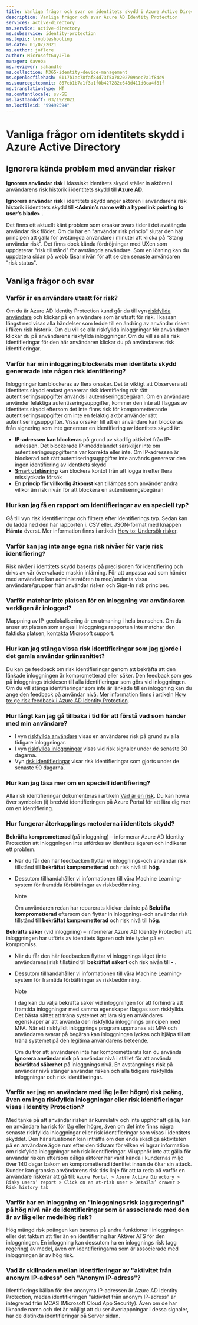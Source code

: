 ```yaml
---
title: Vanliga frågor och svar om identitets skydd i Azure Active Directory
description: Vanliga frågor och svar Azure AD Identity Protection
services: active-directory
ms.service: active-directory
ms.subservice: identity-protection
ms.topic: troubleshooting
ms.date: 01/07/2021
ms.author: joflore
author: MicrosoftGuyJFlo
manager: daveba
ms.reviewer: sahandle
ms.collection: M365-identity-device-management
ms.openlocfilehash: 6117b1ac78faf84d73f5a78202709aec7a1f84d9
ms.sourcegitcommit: 867cb1b7a1f3a1f0b427282c648d411d0ca4f81f
ms.translationtype: MT
ms.contentlocale: sv-SE
ms.lasthandoff: 03/19/2021
ms.locfileid: "99492594"
---
```

# <a name="frequently-asked-questions-identity-protection-in-azure-active-directory"></a>Vanliga frågor om identitets skydd i Azure Active Directory

## <a name="dismiss-user-risk-known-issues"></a>Ignorera kända problem med användar risker

**Ignorera användar risk** i klassiskt identitets skydd ställer in aktören i användarens risk historik i identitets skydd till **Azure AD**.

**Ignorera användar risk** i identitets skydd anger aktören i användarens risk historik i identitets skydd till **\<Admin’s name with a hyperlink pointing to user’s blade\>** .

Det finns ett aktuellt känt problem som orsakar svars tider i det avstängda användar risk flödet. Om du har en "användar risk princip" slutar den här principen att gälla för avstängda användare i minuter att klicka på "Stäng användar risk". Det finns dock kända fördröjningar med UXen som uppdaterar "risk tillstånd" för avstängda användare. Som en lösning kan du uppdatera sidan på webb läsar nivån för att se den senaste användaren "risk status".


## <a name="frequently-asked-questions"></a>Vanliga frågor och svar

### <a name="why-is-a-user-at-risk"></a>Varför är en användare utsatt för risk?

Om du är Azure AD Identity Protection kund går du till vyn [riskfyllda användare](howto-identity-protection-investigate-risk.md#risky-users) och klickar på en användare som är utsatt för risk. I kassan längst ned visas alla händelser som ledde till en ändring av användar risken i fliken risk historik. Om du vill se alla riskfyllda inloggningar för användaren klickar du på användarens riskfyllda inloggningar. Om du vill se alla risk identifieringar för den här användaren klickar du på användarens risk identifieringar.

### <a name="why-was-my-sign-in-blocked-but-identity-protection-didnt-generate-a-risk-detection"></a>Varför har min inloggning blockerats men identitets skydd genererade inte någon risk identifiering?
Inloggningar kan blockeras av flera orsaker. Det är viktigt att Observera att identitets skydd endast genererar risk identifiering när rätt autentiseringsuppgifter används i autentiseringsbegäran. Om en användare använder felaktiga autentiseringsuppgifter, kommer den inte att flaggas av identitets skydd eftersom det inte finns risk för komprometterande autentiseringsuppgifter om inte en felaktig aktör använder rätt autentiseringsuppgifter. Vissa orsaker till att en användare kan blockeras från signering som inte genererar en identifiering av identitets skydd är:
* **IP-adressen kan blockeras** på grund av skadlig aktivitet från IP-adressen. Det blockerade IP-meddelandet särskiljer inte om autentiseringsuppgifterna var korrekta eller inte. Om IP-adressen är blockerad och rätt autentiseringsuppgifter inte används genererar den ingen identifiering av identitets skydd
* **[Smart utelåsning](../authentication/howto-password-smart-lockout.md)** kan blockera kontot från att logga in efter flera misslyckade försök
* En **princip för villkorlig åtkomst** kan tillämpas som använder andra villkor än risk nivån för att blockera en autentiseringsbegäran

### <a name="how-can-i-get-a-report-of-detections-of-a-specific-type"></a>Hur kan jag få en rapport om identifieringar av en speciell typ?

Gå till vyn risk identifieringar och filtrera efter identifierings typ. Sedan kan du ladda ned den här rapporten i. CSV eller. JSON-format med knappen **Hämta** överst. Mer information finns i artikeln [How to: Undersök risker](howto-identity-protection-investigate-risk.md#risk-detections).

### <a name="why-cant-i-set-my-own-risk-levels-for-each-risk-detection"></a>Varför kan jag inte ange egna risk nivåer för varje risk identifiering?

Risk nivåer i identitets skydd baseras på precisionen för identifiering och drivs av vår övervakade maskin inlärning. För att anpassa vad som händer med användare kan administratören ta med/undanta vissa användare/grupper från användar risken och Sign-In risk principer.

### <a name="why-does-the-location-of-a-sign-in-not-match-where-the-user-truly-signed-in-from"></a>Varför matchar inte platsen för en inloggning var användaren verkligen är inloggad?

Mappning av IP-geolokalisering är en utmaning i hela branschen. Om du anser att platsen som anges i inloggnings rapporten inte matchar den faktiska platsen, kontakta Microsoft support. 

### <a name="how-can-i-close-specific-risk-detections-like-i-did-in-the-old-ui"></a>Hur kan jag stänga vissa risk identifieringar som jag gjorde i det gamla användar gränssnittet?

Du kan ge feedback om risk identifieringar genom att bekräfta att den länkade inloggningen är komprometterad eller säker. Den feedback som ges på inloggnings tricklesen till alla identifieringar som görs vid inloggningen. Om du vill stänga identifieringar som inte är länkade till en inloggning kan du ange den feedback på användar nivå. Mer information finns i artikeln [How to: ge risk feedback i Azure AD Identity Protection](howto-identity-protection-risk-feedback.md).

### <a name="how-far-can-i-go-back-in-time-to-understand-whats-going-on-with-my-user"></a>Hur långt kan jag gå tillbaka i tid för att förstå vad som händer med min användare?

- I vyn [riskfyllda användare](howto-identity-protection-investigate-risk.md#risky-users) visas en användares risk på grund av alla tidigare inloggningar. 
- I vyn [riskfyllda inloggningar](howto-identity-protection-investigate-risk.md#risky-sign-ins) visas vid risk signaler under de senaste 30 dagarna. 
- Vyn [risk identifieringar](howto-identity-protection-investigate-risk.md#risk-detections) visar risk identifieringar som gjorts under de senaste 90 dagarna.

### <a name="how-can-i-learn-more-about-a-specific-detection"></a>Hur kan jag läsa mer om en speciell identifiering?

Alla risk identifieringar dokumenteras i artikeln [Vad är en risk](concept-identity-protection-risks.md#risk-types-and-detection). Du kan hovra över symbolen (i) bredvid identifieringen på Azure Portal för att lära dig mer om en identifiering.

### <a name="how-do-the-feedback-mechanisms-in-identity-protection-work"></a>Hur fungerar återkopplings metoderna i identitets skydd?

**Bekräfta komprometterad** (på inloggning) – informerar Azure AD Identity Protection att inloggningen inte utfördes av identitets ägaren och indikerar ett problem.

- När du får den här feedbacken flyttar vi inloggnings-och användar risk tillstånd till **bekräftat komprometterad** och risk nivå till **hög**.

- Dessutom tillhandahåller vi informationen till våra Machine Learning-system för framtida förbättringar av riskbedömning.

    > [!NOTE]
    > Om användaren redan har reparerats klickar du inte på **Bekräfta komprometterad** eftersom den flyttar in inloggnings-och användar risk tillstånd till **bekräftat komprometterad** och risk nivå till **hög**.

**Bekräfta säker** (vid inloggning) – informerar Azure AD Identity Protection att inloggningen har utförts av identitets ägaren och inte tyder på en kompromiss.

- När du får den här feedbacken flyttar vi inloggnings läget (inte användarens) risk tillstånd till **bekräftat säkert** och risk nivån till **-** .

- Dessutom tillhandahåller vi informationen till våra Machine Learning-system för framtida förbättringar av riskbedömning. 

    > [!NOTE]
    >I dag kan du välja bekräfta säker vid inloggningen för att förhindra att framtida inloggningar med samma egenskaper flaggas som riskfyllda. Det bästa sättet att träna systemet att lära sig en användares egenskaper är att använda den riskfyllda inloggnings principen med MFA. När ett riskfylldt inloggnings program uppmanas att MFA och användaren svarar på begäran kan inloggningen lyckas och hjälpa till att träna systemet på den legitima användarens beteende.
    >
    > Om du tror att användaren inte har komprometterats kan du använda **Ignorera användar risk** på användar nivå i stället för att använda **bekräftad säkerhet** på inloggnings nivå. En avstängnings **risk** på användar nivå stänger användar risken och alla tidigare riskfyllda inloggningar och risk identifieringar.

### <a name="why-am-i-seeing-a-user-with-a-low-or-above-risk-score-even-if-no-risky-sign-ins-or-risk-detections-are-shown-in-identity-protection"></a>Varför ser jag en användare med låg (eller högre) risk poäng, även om inga riskfyllda inloggningar eller risk identifieringar visas i Identity Protection?

Med tanke på att användar risken är kumulativ och inte upphör att gälla, kan en användare ha risk för låg eller högre, även om det inte finns några senaste riskfyllda inloggningar eller risk identifieringar som visas i identitets skyddet. Den här situationen kan inträffa om den enda skadliga aktiviteten på en användare ägde rum efter den tidsram för vilken vi lagrar information om riskfyllda inloggningar och risk identifieringar. Vi upphör inte att gälla för användar risken eftersom dåliga aktörer har varit kända i kundernas miljö över 140 dagar bakom en komprometterad identitet innan de ökar sin attack. Kunder kan granska användarens risk tids linje för att ta reda på varför en användare riskerar att gå till: `Azure Portal > Azure Active Directory > Risky users’ report > Click on an at-risk user > Details’ drawer > Risk history tab`

### <a name="why-does-a-sign-in-have-a-sign-in-risk-aggregate-score-of-high-when-the-detections-associated-with-it-are-of-low-or-medium-risk"></a>Varför har en inloggning en "inloggnings risk (agg regering)" på hög nivå när de identifieringar som är associerade med den är av låg eller medelhög risk?

Hög mängd risk poängen kan baseras på andra funktioner i inloggningen eller det faktum att fler än en identifiering har Aktiver ATS för den inloggningen. En inloggning kan dessutom ha en inloggnings risk (agg regering) av medel, även om identifieringarna som är associerade med inloggningen är av hög risk.

### <a name="what-is-the-difference-between-the-activity-from-anonymous-ip-address-and-anonymous-ip-address-detections"></a>Vad är skillnaden mellan identifieringar av "aktivitet från anonym IP-adress" och "Anonym IP-adress"?

Identifierings källan för den anonyma IP-adressen är Azure AD Identity Protection, medan identifieringen "aktivitet från anonym IP-adress" är integrerad från MCAS (Microsoft Cloud App Security). Även om de har liknande namn och det är möjligt att du ser överlappningar i dessa signaler, har de distinkta identifieringar på Server sidan.
